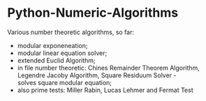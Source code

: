 # Python-Numeric-Algorithms    
Various number theoretic algorithms, so far:    
- modular exponeneation;    
- modular linear equation solver;        
- extended Euclid Algorithm;    
- in file number theoretic: Chines Remainder Theorem Algorithm, Legendre Jacoby Algorithm, Square Residuum Solver -     
solves square modular equation;    
- also prime tests: Miller Rabin, Lucas Lehmer and Fermat Test
